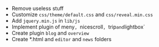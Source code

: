 - Remove useless stuff
- Customize `css/theme/default.css` and `css/reveal.min.css`
- Add `jquery.min.js` in `lib/js`
- Implement plugin of meny`, `nicescroll`, `trip` and `lightbox`
- Create plugin `blog` and `overview`
- Create *.html and `editor` and `news` folders
